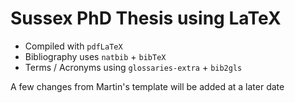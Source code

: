 # Sussex PhD Thesis using LaTeX

- Compiled with `pdfLaTeX`
- Bibliography uses `natbib` + `bibTeX`
- Terms / Acronyms using `glossaries-extra` + `bib2gls`

A few changes from Martin's template will be added at a later date
